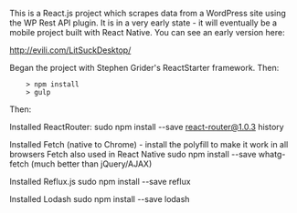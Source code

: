 This is a React.js project which scrapes data from a WordPress site using the WP Rest API plugin. It is in a very early state - it will eventually be a mobile project built with React Native. You can see an early version here:

http://evili.com/LitSuckDesktop/


Began the project with Stephen Grider's ReactStarter framework. Then:

```
	> npm install
	> gulp
```


Then:

Installed ReactRouter:
sudo npm install --save react-router@1.0.3 history

Installed Fetch (native to Chrome) - install the polyfill to make it work in all browsers
Fetch also used in React Native
sudo npm install --save whatg-fetch (much better than jQuery/AJAX)

Installed Reflux.js
sudo npm install --save reflux

Installed Lodash
sudo npm install --save lodash
